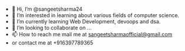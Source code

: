 - 👋 Hi, I’m @sangeetsharma24
- 👀 I’m interested in learning about various fields of computer science.
- 🌱 I’m currently learning Web Development, devoops and dsa.
- 💞️ I’m looking to collaborate on ...
- 📫 How to reach me mail me at sangeetsharmaofficial@gmail.com
- or contact me at +916397789365

<!---
sangeetsharma24/sangeetsharma24 is a ✨ special ✨ repository because its `README.md` (this file) appears on your GitHub profile.
You can click the Preview link to take a look at your changes.
--->
